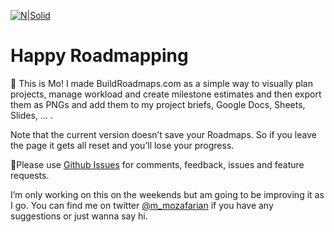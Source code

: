 [![N|Solid](http://buildroadmaps.com/test/assets/roadmap-logotype.svg)](http://buildroadmaps.com)

# Happy Roadmapping

👋 This is Mo! I made  BuildRoadmaps.com as a simple way to visually plan projects, manage workload and create milestone estimates and then export them as PNGs and add them to my project briefs, Google Docs, Sheets, Slides, … . 

Note that the current version doesn’t save your Roadmaps. So if you leave the page it gets all reset and you’ll lose your progress. 

👀Please use [Github Issues](https://github.com/mo-mozafarian/buildroadmaps.com/issues) for comments, feedback, issues and feature requests. 

I’m only working on this on the weekends but am going to be improving it as I go. You can find me on twitter [@m_mozafarian](http://twitter.com/m_mozafarian) if you have any suggestions or just wanna say hi.
